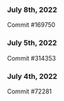### July 8th, 2022

Commit #169750

### July 5th, 2022

Commit #314353


### July 4th, 2022

Commit #72281
